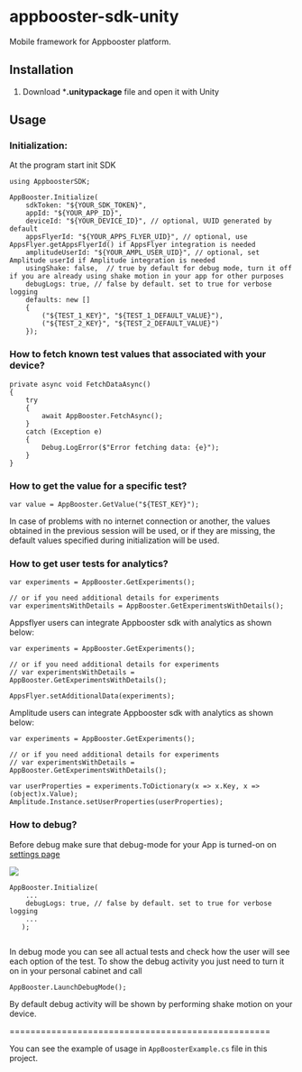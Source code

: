 # appbooster-sdk-unity

Mobile framework for Appbooster platform.

## Installation

1. Download ***.unitypackage** file and open it with Unity

## Usage


### Initialization:

At the program start init SDK

```
using AppboosterSDK;

AppBooster.Initialize(
    sdkToken: "${YOUR_SDK_TOKEN}", 
    appId: "${YOUR_APP_ID}", 
    deviceId: "${YOUR_DEVICE_ID}", // optional, UUID generated by default
    appsFlyerId: "${YOUR_APPS_FLYER_UID}", // optional, use AppsFlyer.getAppsFlyerId() if AppsFlyer integration is needed
    amplitudeUserId: "${YOUR_AMPL_USER_UID}", // optional, set Amplitude userId if Amplitude integration is needed
    usingShake: false,  // true by default for debug mode, turn it off if you are already using shake motion in your app for other purposes
    debugLogs: true, // false by default. set to true for verbose logging
    defaults: new [] 
    {
        ("${TEST_1_KEY}", "${TEST_1_DEFAULT_VALUE}"),
	    ("${TEST_2_KEY}", "${TEST_2_DEFAULT_VALUE}")
    });
```

### How to fetch known test values that associated with your device?

```
private async void FetchDataAsync()
{
    try
    {
        await AppBooster.FetchAsync();
    }
    catch (Exception e)
    {
        Debug.LogError($"Error fetching data: {e}");
    }
}
```

### How to get the value for a specific test?

```
var value = AppBooster.GetValue("${TEST_KEY}");
```

In case of problems with no internet connection or another, the values obtained in the previous session will be used, or if they are missing, the default values specified during initialization will be used.

### How to get user tests for analytics?

```
var experiments = AppBooster.GetExperiments();

// or if you need additional details for experiments
var experimentsWithDetails = AppBooster.GetExperimentsWithDetails();

```

Appsflyer users can integrate Appbooster sdk with analytics as shown below:

```
var experiments = AppBooster.GetExperiments();

// or if you need additional details for experiments
// var experimentsWithDetails = AppBooster.GetExperimentsWithDetails();

AppsFlyer.setAdditionalData(experiments);
```

Amplitude users can integrate Appbooster sdk with analytics as shown below:

```
var experiments = AppBooster.GetExperiments();

// or if you need additional details for experiments
// var experimentsWithDetails = AppBooster.GetExperimentsWithDetails();

var userProperties = experiments.ToDictionary(x => x.Key, x => (object)x.Value);
Amplitude.Instance.setUserProperties(userProperties);
```


### How to debug?

Before debug make sure that debug-mode for your App is turned-on on [settings page](https://platform.appbooster.com/ab/settings)

  ![](https://imgproxy.appbooster.com/9ACImnEbmsO822dynjTjcC_B8aXzbbpPQsOgop2PlBs//aHR0cHM6Ly9hcHBib29zdGVyLWNsb3VkLnMzLmV1LWNlbnRyYWwtMS5hbWF6b25hd3MuY29tLzk0N2M5NzdmLTAwY2EtNDA1Yi04OGQ4LTAzOTM4ZjY4OTAzYi5wbmc.png)


```
AppBooster.Initialize(
    ...
    debugLogs: true, // false by default. set to true for verbose logging
    ...
   );
        
```

In debug mode you can see all actual tests and check how the user will see each option of the test.
To show the debug activity you just need to turn it on in your personal cabinet and call

```
AppBooster.LaunchDebugMode();
```

By default debug activity will be shown by performing shake motion on your device.


==================================================

You can see the example of usage in `AppBoosterExample.cs` file in this project.
